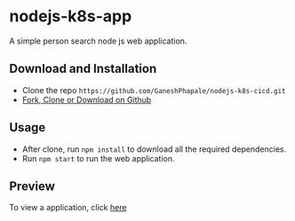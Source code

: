 # nodejs-k8s-app

A simple person search node js web application.

## Download and Installation

- Clone the repo ```https://github.com/GaneshPhapale/nodejs-k8s-cicd.git```
- [Fork, Clone or Download on Github](https://github.com/GaneshPhapale/nodejs-k8s-cicd.git)

## Usage

- After clone, run ```npm install``` to  download all the required dependencies.
- Run ```npm start``` to run the web application.

## Preview

To view a application, click [here](http://localhost)
